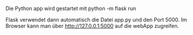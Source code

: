 Die Python app wird gestartet mit 
python -m flask run

Flask verwendet dann automatisch die Datei app.py und den Port 5000.
Im Browser kann man über http://127.0.0.1:5000 auf die webApp zugreifen.